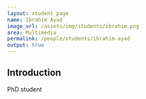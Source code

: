 ```yaml
---
layout: student_page
name: Ibrahim Ayad
image_url: /assets/img/students/ibrahim.png
area: Multimedia
permalink: /people/students/ibrahim-ayad
output: true
---
```


## Introduction

PhD student
